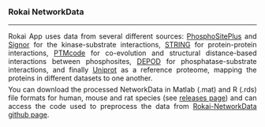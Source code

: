 ### Rokai NetworkData
***
<p style='text-align: justify; margin:0px; margin-bottom:6px;'>Rokai App uses data from several different sources: <a href="https://www.phosphosite.org/staticDownloads">PhosphoSitePlus</a> and <a href="https://signor.uniroma2.it/downloads.php">Signor</a> for the kinase-substrate interactions, <a href = "https://string-db.org/cgi/download">STRING</a> for protein-protein interactions, <a href = "https://ptmcode.embl.de/data.cgi">PTMcode</a> for co-evolution and structural distance-based interactions between phosphosites, <a href = "http://depod.bioss.uni-freiburg.de/download.php">DEPOD</a> for phosphatase-substrate interactions, and finally <a href="https://www.uniprot.org/id-mapping">Uniprot</a> as a reference proteome, mapping the proteins in different datasets to one another. </p>

<p style='text-align: justify; margin:0px; margin-bottom:6px;'> You can download the processed NetworkData in Matlab (.mat) and R (.rds) file formats for human, mouse and rat species (see <a href = "https://github.com/serhan-yilmaz/Rokai-NetworkData/releases">releases page</a>) and can access the code used to preprocess the data from <a href = "https://github.com/serhan-yilmaz/Rokai-NetworkData">Rokai-NetworkData github page</a>. </p>